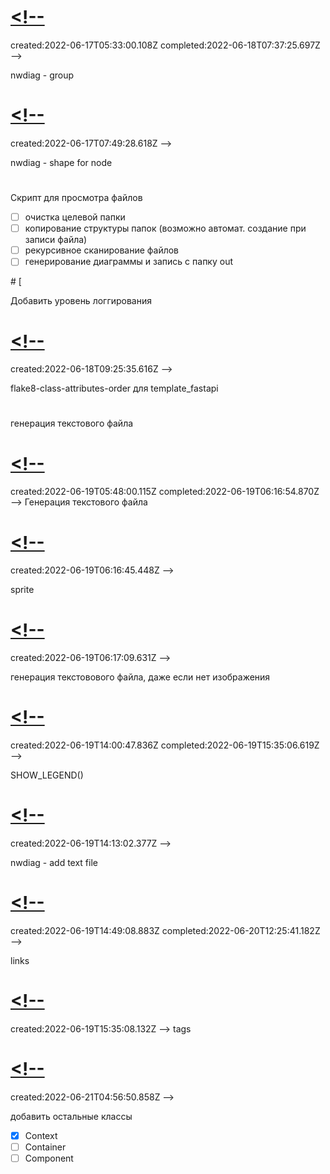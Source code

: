 # [<!--](#DONE:0)
<card>
created:2022-06-17T05:33:00.108Z completed:2022-06-18T07:37:25.697Z -->

nwdiag - group
</card>
# [<!--](#TODO:0)
<card>
created:2022-06-17T07:49:28.618Z
-->

nwdiag - shape for node
</card>
# [](#TODO:-20)
<card>
<!--
created:2022-06-17T07:49:55.490Z
-->

Скрипт для просмотра файлов
- [ ] очистка целевой папки
- [ ] копирование структуры папок (возможно автомат. создание при записи файла)
- [ ] рекурсивное сканирование файлов
- [ ] генерирование диаграммы и запись с папку out
</card>
# [<!--](#TODO:-10)
<card>
created:2022-06-18T07:50:04.689Z
-->

Добавить уровень логгирования
</card>
# [<!--](#TODO:-20)
<card>
created:2022-06-18T09:25:35.616Z
-->

flake8-class-attributes-order для template_fastapi
</card>
# [](#TODO:-40)
<card>
<!--
created:2022-06-19T05:46:09.174Z
-->

генерация текстового файла
</card>
# [<!--](#DONE:-10)
created:2022-06-19T05:48:00.115Z completed:2022-06-19T06:16:54.870Z -->
Генерация текстового файла
# [<!--](#TEST:-40)
<card>
created:2022-06-19T06:16:45.448Z
-->

sprite
</card>
# [<!--](#TODO:-40)
<card>
created:2022-06-19T06:17:09.631Z
-->

генерация текстовового файла, даже если нет изображения
</card>
# [<!--](#DONE:-20)
<card>
created:2022-06-19T14:00:47.836Z completed:2022-06-19T15:35:06.619Z -->

SHOW_LEGEND()
</card>
# [<!--](#TODO:-50)
<card>
created:2022-06-19T14:13:02.377Z
-->

nwdiag - add text file
</card>
# [<!--](#DONE:-30)
<card>
created:2022-06-19T14:49:08.883Z completed:2022-06-20T12:25:41.182Z -->

links
</card>
# [<!--](#TEST:-10)
created:2022-06-19T15:35:08.132Z
-->
tags
# [<!--](#DOING:0)
<card>
created:2022-06-21T04:56:50.858Z
-->

добавить остальные классы
- [x] Context
- [ ] Container
- [ ] Component
</card>